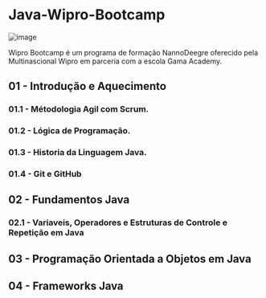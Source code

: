 # Java-Wipro-Bootcamp
![image](https://user-images.githubusercontent.com/10172471/161183286-5f0a3263-015f-4497-a383-4edae80623c8.png)

Wipro Bootcamp é um programa de formação NannoDeegre oferecido pela Multinascional Wipro em parceria com a escola Gama Academy.

## 01 - Introdução e Aquecimento
### 01.1 - Métodologia Agil com Scrum.
### 01.2 - Lógica de Programação.
### 01.3 - Historia da Linguagem Java.
### 01.4 - Git e GitHub

## 02 - Fundamentos Java
### 02.1 - Variaveis, Operadores e Estruturas de Controle e Repetição em Java

## 03 - Programação Orientada a Objetos em Java

## 04 - Frameworks Java

#


